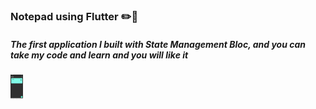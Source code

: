 <h3>Notepad using Flutter ✏️🤩</h3>
<h5>The first application I built with State Management Bloc, and you can take my code and learn and you will like it</h5>
<img src="assets/images/screenshot-1678710161103.png" width="20" height="40"/>
